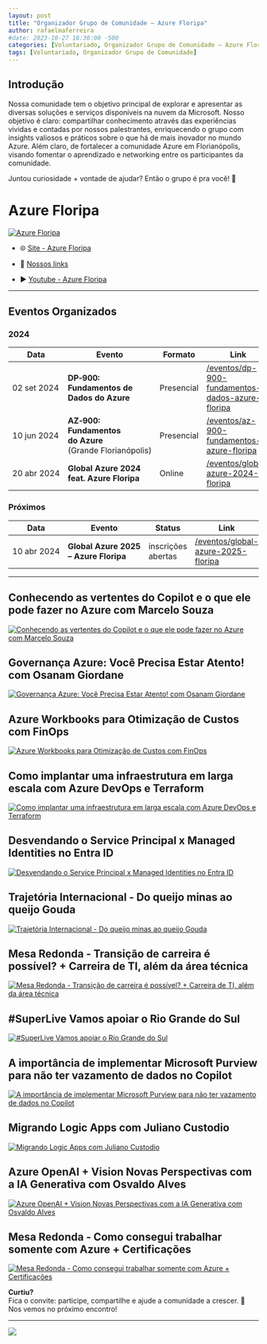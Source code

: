 ```yaml
---
layout: post
title: "Organizador Grupo de Comunidade – Azure Floripa"
author: rafaelmaferreira
#date: 2023-10-27 18:30:00 -500
categories: [Voluntariado, Organizador Grupo de Comunidade – Azure Floripa]
tags: [Voluntariado, Organizador Grupo de Comunidade]
---
```


## Introdução

Nossa comunidade tem o objetivo principal de explorar e apresentar as diversas soluções e serviços disponíveis na nuvem da Microsoft. Nosso objetivo é claro: compartilhar conhecimento através das experiências vividas e contadas por nossos palestrantes, enriquecendo o grupo com insights valiosos e práticos sobre o que há de mais inovador no mundo Azure.
Além claro, de fortalecer a comunidade Azure em Florianópolis, visando fomentar o aprendizado e networking entre os participantes da comunidade.

Juntou curiosidade + vontade de ajudar? Então o grupo é pra você! 🎉

# Azure Floripa

[![Azure Floripa](https://stoblobcertificados011.blob.core.windows.net/imagens-blog/posts/azurefloripa.png)](https://www.youtube.com/@AzureFloripa)

* 🌐 [Site - Azure Floripa](https://azurefloripa.com.br/)

* 🔗 [Nossos links](https://linktr.ee/AzureFloripa)

* ▶️ [Youtube - Azure Floripa](https://www.youtube.com/channel/UCXgiLXOwNL33-86Xl_2KMgg)

---

## Eventos Organizados

### 2024

| Data | Evento | Formato | Link |
|------|--------|---------|------|
| 02 set 2024 | **DP‑900: Fundamentos de Dados do Azure** | Presencial | [/eventos/dp-900-fundamentos-dados-azure-floripa](/eventos/dp-900-fundamentos-dados-azure-floripa) |
| 10 jun 2024 | **AZ‑900: Fundamentos do Azure** (Grande Florianópolis) | Presencial | [/eventos/az-900-fundamentos-azure-floripa](/eventos/az-900-fundamentos-azure-floripa) |
| 20 abr 2024 | **Global Azure 2024 feat. Azure Floripa** | Online | [/eventos/global-azure-2024-floripa](/eventos/global-azure-2024-floripa) |

### Próximos

| Data | Evento | Status | Link |
|------|--------|--------|------|
| 10 abr 2024 | **Global Azure 2025 – Azure Floripa** | inscrições abertas | [/eventos/global-azure-2025-floripa](https://www.meetup.com/azure-floripa/events/306207034/?eventOrigin=group_upcoming_events) |

---
## Conhecendo as vertentes do Copilot e o que ele pode fazer no Azure com Marcelo Souza
[![Conhecendo as vertentes do Copilot e o que ele pode fazer no Azure com Marcelo Souza](https://img.youtube.com/vi/R9lFLWeNlbU/0.jpg)](https://www.youtube.com/watch?v=R9lFLWeNlbU)

## Governança Azure: Você Precisa Estar Atento! com Osanam Giordane
[![Governança Azure: Você Precisa Estar Atento! com Osanam Giordane](https://img.youtube.com/vi/oLDXUuOyIjA/0.jpg)](https://www.youtube.com/watch?v=oLDXUuOyIjA)

## Azure Workbooks para Otimização de Custos com FinOps
[![Azure Workbooks para Otimização de Custos com FinOps](https://img.youtube.com/vi/TWGizKIBOXc/0.jpg)](https://www.youtube.com/watch?v=TWGizKIBOXc)

## Como implantar uma infraestrutura em larga escala com Azure DevOps e Terraform
[![Como implantar uma infraestrutura em larga escala com Azure DevOps e Terraform](https://img.youtube.com/vi/Pb-rL-Mz-sI/0.jpg)](https://www.youtube.com/watch?v=Pb-rL-Mz-sI)

## Desvendando o Service Principal x Managed Identities no Entra ID
[![Desvendando o Service Principal x Managed Identities no Entra ID](https://img.youtube.com/vi/lxxyxDwvsDU/0.jpg)](https://www.youtube.com/watch?v=lxxyxDwvsDU)

## Trajetória Internacional - Do queijo minas ao queijo Gouda
[![Trajetória Internacional - Do queijo minas ao queijo Gouda](https://img.youtube.com/vi/Ne-76V9XvxA/0.jpg)](https://www.youtube.com/watch?v=Ne-76V9XvxA)

## Mesa Redonda - Transição de carreira é possível? + Carreira de TI, além da área técnica
[![Mesa Redonda - Transição de carreira é possível? + Carreira de TI, além da área técnica](https://img.youtube.com/vi/6drxvyPhmMc/0.jpg)](https://www.youtube.com/watch?v=6drxvyPhmMc)

## #SuperLive Vamos apoiar o Rio Grande do Sul
[![#SuperLive Vamos apoiar o Rio Grande do Sul](https://img.youtube.com/vi/F-cLo4f3Hew/0.jpg)](https://www.youtube.com/watch?v=F-cLo4f3Hew&ab_channel=AzureFloripa)

## A importância de implementar Microsoft Purview para não ter vazamento de dados no Copilot
[![A importância de implementar Microsoft Purview para não ter vazamento de dados no Copilot](https://img.youtube.com/vi/X3EV4zdh8BA/0.jpg)](https://www.youtube.com/watch?v=X3EV4zdh8BA)

## Migrando Logic Apps com Juliano Custodio
[![Migrando Logic Apps com Juliano Custodio](https://img.youtube.com/vi/UhZ6abo-kYk/0.jpg)](https://www.youtube.com/watch?v=UhZ6abo-kYk)

## Azure OpenAI + Vision Novas Perspectivas com a IA Generativa com Osvaldo Alves
[![Azure OpenAI + Vision Novas Perspectivas com a IA Generativa com Osvaldo Alves](https://img.youtube.com/vi/9QXbtDhygz8/0.jpg)](https://www.youtube.com/watch?v=9QXbtDhygz8&t)

## Mesa Redonda - Como consegui trabalhar somente com Azure + Certificações
[![Mesa Redonda - Como consegui trabalhar somente com Azure + Certificações](https://img.youtube.com/vi/SEz3UgW3dMM/0.jpg)](https://www.youtube.com/watch?v=SEz3UgW3dMM&t)

**Curtiu?**  
Fica o convite: participe, compartilhe e ajude a comunidade a crescer. 🚀  
Nos vemos no próximo encontro!

---

![](https://stoblobcertificados011.blob.core.windows.net/imagens-blog/posts/azurefloripa.png)
